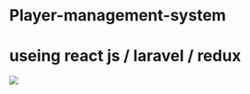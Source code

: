 # Player-management-system
# useing react js / laravel / redux 
![](screenshotImages/ecommerce1.PNG)
